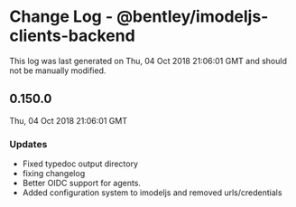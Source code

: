 # Change Log - @bentley/imodeljs-clients-backend

This log was last generated on Thu, 04 Oct 2018 21:06:01 GMT and should not be manually modified.

## 0.150.0
Thu, 04 Oct 2018 21:06:01 GMT

### Updates

- Fixed typedoc output directory
- fixing changelog
- Better OIDC support for agents. 
- Added configuration system to imodeljs and removed urls/credentials

